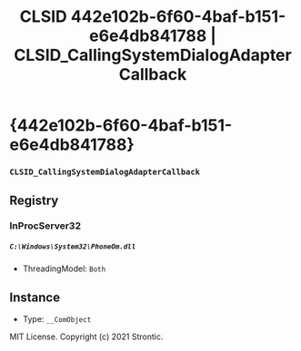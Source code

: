 ﻿---
title: "CLSID 442e102b-6f60-4baf-b151-e6e4db841788 | CLSID_CallingSystemDialogAdapterCallback"
excerpt: What is COM-Object CLSID 442e102b-6f60-4baf-b151-e6e4db841788?
---

# {442e102b-6f60-4baf-b151-e6e4db841788}

### `CLSID_CallingSystemDialogAdapterCallback`

## Registry


### InProcServer32

##### `C:\Windows\System32\PhoneOm.dll`
* ThreadingModel: `Both`

## Instance

* Type: `__ComObject`

MIT License. Copyright (c) 2021 Strontic.


